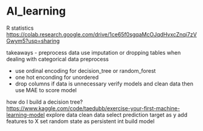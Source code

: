 # AI_learning

R statistics 
https://colab.research.google.com/drive/1ce65f0sgqaMcOJqdHvxcZnqi7zVGwym5?usp=sharing


takeaways -
preprocess data use imputation or dropping tables
when dealing with categorical data preprocess 
  - use ordinal encoding for decision_tree or random_forest
  - one hot enconding for unordered
  - drop columns if data is unnecessary
verify models and clean data then use MAE to score model

how do I build a decision tree?
https://www.kaggle.com/code/taedubb/exercise-your-first-machine-learning-model
  explore data
  clean data 
  select prediction target as y
  add features to X
  set random state as persistent int
  build model 
  

